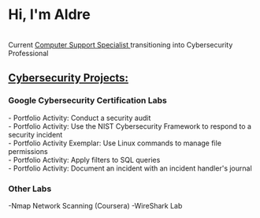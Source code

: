 <h1>Hi, I'm Aldre</h1> 
<br>
Current <a href="https://www.linkedin.com/in/aldrebernard/"> Computer Support Specialist </a> transitioning into Cybersecurity Professional 

<br>
<h2><u>Cybersecurity Projects:</u></h2>
<h3>Google Cybersecurity Certification Labs</h3>
- Portfolio Activity: Conduct a security audit<br>
- Portfolio Activity: Use the NIST Cybersecurity Framework to respond to a security incident<br>
- Portfolio Activity Exemplar: Use Linux commands to manage file permissions<br>
- Portfolio Activity: Apply filters to SQL queries<br>
- Portfolio Activity: Document an incident with an incident handler's journal<br>


<h3><b>Other Labs</b></h3>
-Nmap Network Scanning (Coursera)
-WireShark Lab

